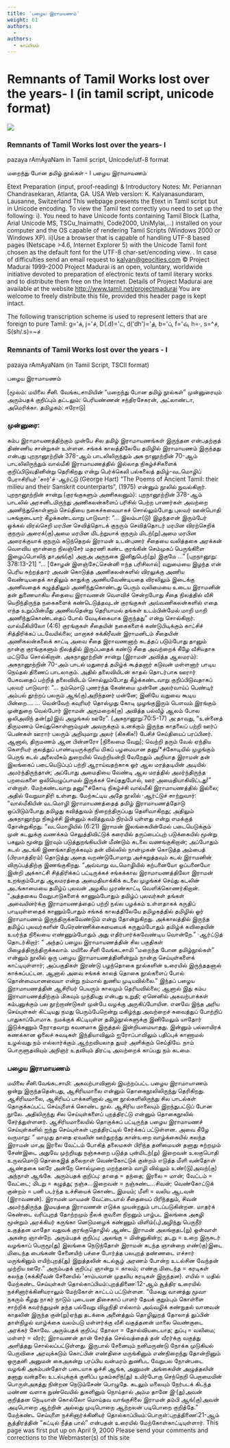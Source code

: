 ```yaml
---
title: 'பழைய இராமயணம்'
weight: 61
authors:
  - 
authors:
  - காப்பியம்
---
```


# Remnants of Tamil Works lost over the years- I (in tamil script, unicode format)

![](https://www.projectmadurai.org/pm_etexts/utf8/pmdr0.gif)

### Remnants of Tamil Works lost over the years- I
pazaya rAmAyaNam
in Tamil script, Unicode/utf-8 format

மறைந்து போன தமிழ் நூல்கள் - I
பழைய இராமாயணம்

Etext Preparation (input, proof-reading) & Introductory Notes: Mr. Periannan Chandrasekaran, Atlanta, GA. USA
Web version: K. Kalyanasundaram, Lausanne, Switzerland
This webpage presents the Etext in Tamil script but in Unicode encoding.
To view the Tamil text correctly you need to set up the following:
i). You need to have Unicode fonts containing Tamil Block (Latha,
Arial Unicode MS, TSCu_Inaimathi, Code2000, UniMylai,...) installed on your computer
and the OS capable of rendering Tamil Scripts (Windows 2000 or Windows XP).
ii)Use a browser that is capable of handling UTF-8 based pages
(Netscape >4.6, Internet Explorer 5) with the Unicode Tamil font chosen as the default font for the UTF-8 char-set/encoding view.
. In case of difficulties send an email request to [kalyan@geocities.com](mailto:kalyan@geocities.com)
© Project Madurai 1999-2000
Project Madurai is an open, voluntary, worldwide initiative devoted to preparation of electronic texts of tamil literary works and to distribute them free on the Internet. Details of Project Madurai are available at the website http://www.tamil.net/projectmadurai
You are welcome to freely distribute this file, provided this header page is kept intact.

The following transcription scheme is used to represent letters that are foreign to pure Tamil:
g='க், j='ச், D(.d)='ட், d('dh')='த், b='ப், f='வ், h=·, s=^ச், S(sh/.s)=~ச்

### Remnants of Tamil Works lost over the years - I
pazaya rAmAyaNam (in Tamil Script, TSCII format)

பழைய இராமாயணம்

[மூலம்: மயிலை சீனி. வேங்கடசாமியின் “மறைந்து போன தமிழ் நூல்கள்”
முன்னுரையும் அரும்பதக் குறிப்பும் தட்டலும்: பெரியண்ணன் சந்திரசேகரன்,
அட்லாண்டா, அமெரிக்கா. தமிழகம்: ஈரோடு]

### முன்னுரை:

கம்ப இராமாயணத்திற்கும் முன்பே சில தமிழ் இராமாயணங்கள் இருந்தன என்பதற்குத் திண்ணிய சான்றுகள் உள்ளன. சங்கக் காலத்திலேயே தமிழில் இராமாயணம் இருந்தது என்பது புறநானூற்றின் 378-ஆம் பாடலிலிருந்தும் அக நானூற்றின் 70-ஆம் பாடலிலிருந்தும் வால்மீகி இராமாயணத்தில் இல்லாத நிகழ்ச்சிகளைக் குறிப்பிடுவதினின்று தெரிகிறது என்று பெர்க்கெலி பல்கலைத் தமிழ்-வடமொழிப் பேராசிரியர் 'சார்'ச் ·ஆர்ட்டு (George Hart) “The Poems of Ancient Tamil: their milieu and their Sanskrit counterparts”, (1975) என்னும் நூலில் நுவல்கிறார்.
புறநானூற்றின் சான்று (குரங்குகளும் அணிகலனும்):
புறநானூற்றின் 378-ஆம் பாடலில் அரசனிடமிருந்து அணிகலன்களைப் பரிசில் பெற்ற பாணர்கள் அவற்றை அணிந்துகொள்ளும் செய்தியை நகைச்சுவையாகச் சொல்லும்போது புலவர் ஊன்பொதி பசுங்குடையார் கீழக்கண்டவாறு பாடுவார்:
“...
இலம்பா(டு) இழந்தஎன் இரும்பேர் ஒக்கல்
விரல்செறி மரபின செவித்தொடக் குநரும்
செவித்தொடர் மரபின விரற்செறிக் குநரும்
அரைக்(கு)அமை மரபின மிடற்றுயாக் குநரும்
மிடற்(று)அமை மரபின அரைக்குயாக் குநரும்
கடுந்தெறல் இராமன் உடன்புணர் சீதையை
வலித்தகை அரக்கன் வௌவிய ஞான்றை
நிலஞ்சேர் மதரணி கண்ட குரங்கின்
செம்முகப் பெருங்கிளை இழைப்பொலிந் தாஅங்(கு)
அறாஅ அருநகை இனிதுபெற்(று) இகுமே
...” [புறநானூறு: 378:13-21]
“... [சோழன் இளஞ்சேட்சென்னி ஈந்த பரிசிலால்] வறுமையை இழந்த என் பெரிய சுற்றத்தார் அவன் கொடுத்த அணிகலன்களில் விரலுக்கு அணிய வேண்டியதைக் காதிலும் காதுக்கு அணியவேண்டியதை விரலிலும் இடைக்கு அணிவதைக் கழுத்திலும் அணிந்துகொண்டது பெரும் வலிமையை உடைய இராமனின் தன் துணையாகிய சீதையை இராவணன் வௌவிச் சென்றபோது சீதை நிலத்தில் வீசி யெறிந்திருந்த நகைகளைக் கண்டெடுத்தவுடன் குரங்குகள் அவ்வணிகலன்களில் எதை எந்த உறுப்பின்மீது அணிவதென்று தெரியாமல் தங்கள் உடம்பின்மேல் மாறி மாறி அணிந்துகொண்டதைப் போல் வேடிக்கையாக இருந்தது” என்று சொல்கிறார்.
வால்மீகியிலோ (4:6) குரங்குகள் சீதையின் நகைகளைக் கண்டுபிடிக்கும் காட்சிச் சித்திரிக்கப் படவேயில்லை; மாறாகச் சுக்கிரீவன் இராமனிடம் சீதையின் அணிகலன்கலைக் காட்டி அவை சீதை இராவணனாற் கடத்தப் படும்போது தானும் நான்கு குரங்குகளும் நிலத்தில் இருப்பதைக் கண்டு சீதை அவற்றைக் கீழே வீசியதாக மட்டுமே சொல்கிறான்.
அகநானூற்றின் சான்று (இராமன் அவித்த ஆலமரம்):
அகநானூற்றின் 70-அம் பாடல் மதுரைத் தமிழ்க் கூத்தனார் கடுவன் மள்ளனார் பாடிய நெய்தல் திணைப் பாடலாகும். அதில் தலைவியிடன் காதல் தொடர்பாக ஊரார் பேசுவதைப் பற்றித் தலைவியிடம் சொல்லும்போது கீழ்க்கண்டவாறு குறிப்பிடுவதாகப் புலவர் பாடுவார்:
“...
நம்மொடு புணர்ந்த கேண்மை முன்னே
அலர்வாய்ப் பெண்டிர் அம்பல் தூற்றப்
பலரும் ஆங்(கு)அறிந்தனர் மன்னே; இனியே
வதுவை கூடிய பின்றை....
...
வென்வேற் கவுரியர் தொல்முது கோடி
முழங்குஇரும் பௌவம் இரங்கும் முன்துறை
வெல்போர் இராமன் அருமறைக்(கு) அவித்த
பல்வீழ் ஆலம் போல
ஒலிஅவிந் தன்(று)இவ் அழுங்கல் ஊரே”. (அகநானூறு:70:5-17)
அ·தாவது, “உன்னைத் திருமணம் செய்துகொள்ளும்முன் அவருக்கும் உனக்கும் இருந்த காதலைப் பற்றி ஊர்ப் பெண்கள் ஊரார் பலரும் அறியுமாறு அலர் (கிசுகிசு!) பேசிச் செய்தியைப் பரப்பினர். ஆனால், திருமணம் ஆன பின்னரோ [நிலைமை வேறு];
வெற்றி தரும் வேல் ஏந்திய கௌரியர் குலத்துப் பாண்டியருக்குரிய மிகப் பழமையான தனு/*ச்கோடியில் முழங்கும் பெருங் கடல் அலைவீசும் துறையில் வெற்றியன்றி வேறேதும் அறியாத இராமன் தன் இலங்கைப் படையெடுப்புப் பற்றி ஆராய்வதற்காக ஓர் ஆல மரத்தடியின் அடியில் அமர்ந்திருந்தான்; அப்போது அமைதியை வேண்டி ஆல மரத்தில் அமர்ந்திருந்த பறவைகளை ஒலியெழுப்பாமல் இருக்கச் செய்ததுபோல், ஊர் அமைதியாகிவிட்டது!” என்றாள்.
மேற்கண்டவாறு தனு/*ச்கோடி நிகழ்ச்சி வால்மீகி இராமாயணத்தில் இல்லை; அதில் வேறுமாதிரி உள்ளது.
மேற்சுட்டிய அதே நூலில் ·ஆர்ட்டுச் சாற்றுவார்: “வால்மீகியின் வடமொழி இராமாயணத்தைத் தமிழ் இராமாயணத்தோடு ஒப்பிடும்போது தமிழது கவித்துவம் நிறைந்திருப்பது தெளிவாகிறது; அதிலும் அகநானூற்று நிகழ்ச்சி இன்னும் கவித்துவம் நிரம்பி யுள்ளது என்று எமக்குத் தோன்றுகிறது.
“வடமொழியில் (6:21) இராமன் இலங்கையின்மேல் படையெடுக்கும் முன் கடலுக்கு வணக்கம் செலுத்திவிட்டுக் கரையில் தருப்பைப்புற் படுக்கையில் மூன்று பகலும் மூன்று இரவும் படுத்துறங்கியபின் மீண்டும் கடலை வணங்குகிறான்; அப்போதும் கடல் அடங்கி இணங்காதிருக்கவும் தன் வில்லில் நான்முகன் கொடுத்த அம்பைத் (பிரமாத்திரம்) தொடுத்து அதை வறண்டுபோமாறு அச்சுறுத்தவும் கடல் இராமனின் விருப்பத்திற்கு இணங்குகிறது.
“அவ்வாறு வடமொழியில் கற்பனையோ ஒப்பனையோ இன்றி அக்காட்சி சித்திரிக்கப் பட்டிருக்கச் சங்கக்கால இராமாயணத்திலோ இராமன் உறங்கும்போது ஆலமரத்தை அமைதியாக்கிக் கடலை முழங்கச் செய்து கடலின் அடங்காமையை தமிழ்ப் புலவன் அழகிய முரண்காட்டி வெளிக்கொணர்கிறான்.
“அத்தகைய வேறுபாடுகளைக் காணும்போதும் தமிழ்ப் புலவர்கள் தங்கள் அவையினர்க்கு இராமாயணத்தைப் பற்றி நல்ல பழக்கம் உள்ளதாகக் கருதிப் பாடியுள்ளதைக் காணும்போதும் சங்கக் காலத்திலேயே தமிழகத்தில் தமிழில் ஓர் இராமாயணம் இருந்திருக்கவேண்டும் என்று தோன்றுகிறது. அக்காலத்தில் இருந்த தமிழ்ப் புலவர்களின் பேரெண்ணிக்கையையைக் கருதும்போதும் தமிழ்க் கவிதையின் உயர்ந்த நிலையை எண்ணும்போதும் அது எதிர்பார்க்கவேண்டிய வொன்றே.”
·ஆர்ட்டுத் தொடர்கிறார்: “ அந்தப் பழைய இராமாயணத்தின் சில பகுதிகள் பிழைத்திருந்திருக்கலாம். மயிலை சீனி வேங்கடசாமி “மறைந்த போன தமிழ்நூல்கள்” என்னும் நூலில் ஒரு பழைய இராமாயணத்தினின்றும் நான்கு செய்யுள்களைக் காட்டியுள்ளார்; அப்பகுதிகள் இரண்டு பழந்தொகை நூல்களின் உரையில் இருந்ததனால் காக்கப்பட்டன. ஆனால் அவை சங்கக் காலத் தொகை நூல்களைப் போல் தொன்மையானவையா என்று நம்மால் துணிய முடியவில்லை.”
இந்தப் பழைய இராமாயணத்தின் ஆசிரியர் பெயரும் காலமும் தெரியவில்லை; ஆனால் இது கம்ப இராமாயணத்திற்கும் மிகவும் முந்தியது என்பது உறுதி; ஏனெனில் அகவற்பாக்கள் கம்பனுக்கும் பல நூற்றாண்டுகள் முன்பே வழக்கு அருகிப்போயின.
எனவே இந்த அரிய செய்யுள்கள் கிட்டியது நமது பெரும்பேறென்று மகிழ்ந்து அவற்றைச் சுவைத்துப் போற்றிப் பாதுகாப்போமாக. நமக்குக் கிட்டியுள்ள தமிழ்நூல்களுக்கு இனிமேலும் யாதோர் இடுக்கணும் நேராதவாறு கவனமாக இருத்தல் இன்றியமையாதது. இன்னும் பல்லாயிரக் கணக்கான ஓலைச் சுவடிகள் இந்தியாவிலும் ஐரோப்பாவிலும் பதிப்புக் காணாமல் உழல்வது நம் எல்லார்க்கும் ஆற்றவியலாத துயர் அளிக்கும் செய்தியே. நாம் பொருளுதவியும் அறிஞர் உதவியும் திரட்டி அவற்றைக் காப்பது நம் கடமை.

### பழைய இராமாயணம்

மயிலை சீனி.வேங்கடசாமி:
அகவற்பாவினால் இயற்றப்பட்ட பழைய இராமாயாணம் ஒன்று இருந்ததென்பது, ஆசிரியமாலை என்னும் தொகைநூலிலிருந்து தெரிகிறது. ஆசிரியமாலை, ஆசிரியப் பாக்களினால் ஆன நூல்களிலிருந்து சில பாடல்கள் தொகுக்கப்பட்ட செய்யுளைக் கொண்ட நூல். ஆசிரிய மாலையும் இறந்துபட்டுப் போன நூலே. அதிலிருந்து சில செய்யுள்களைப் புறத்திரட்டு என்னும் தொகைநூலில் சேர்த்துள்ளனர்.
ஆசிரியமாலையில் தொகுக்கப் பட்டிருந்த பழைய இராமாயணச் செய்யுள்களில் ஐந்து செய்யுள்கள் புறத்திரட்டில் சேர்க்கப் பட்டுள்ளன. அவை கீழே வருமாறு:
“
மாமுது தாதை ஏவலின் ஊர்துறந்து
கான்உறை வாழ்க்கையில் கலந்த இராமன்
மாஅ இரலை வேட்டம் போகித்
தலைமகள் பிரிந்த தனிமையன் தனாது
சுற்றமும் சேண்இடை அதுவே முற்றியது
நஞ்சுகறை படுத்த புன்மிடற்(று) இறைவன்
உலகுபொதி உருவமொடு தொகைஇத் தலைநாள்
வெண்கோட்டுக் குன்றம் எடுத்த மீளி
வன்தோள் ஆண்தகை ஊரே அன்றே
சொல்முறை மறந்தனம் வாழி
வில்லும் உண்(டு)அவற்(கு) அந்நாள் ஆங்கே.
அரும்பதக் குறிப்பு:
தாதை = தந்தை; இரலை = மான்; வேட்டம் = வேட்டை; மிடறு = கழுத்து; நஞ்சு...இறைவன் = நஞ்சுண்ட...சிவன்; வெண்கோட்டுக் குன்றம் = பனி படர்ந்த உச்சியைக் கொண்ட இமயம்; மீளி = வலிய ஆடவன் (இராவணன்). இராமன் மாயமன் வேட்டையால் சீதையைப் பிரிந்ததும், சிவன் அமர்ந்திருந்த இமயத்தை இராவணன் எடுக்க முயன்றதும் பாடப்படுகின்றன.
மாதர்க் கெண்டை வரிப்புறத் தோற்றமும்
நீலக் குவளை நிறனும் பாழ்பட
இலங்கை அகழி மூன்றும் அரக்கியர்
கருங்கா னெடுமழைக் கண்ணும் விளிம்(பு)அழிந்து
பெருநீர் உகுத்தன மாதோ வதுவக்
குரங்குதொழில் ஆண்ட இராமன்
அலங்குதட(று) ஒள்வாள் அகன்ற ஞான்றே.
அரும்பதக் குறிப்பு:
அலங்கு = மின்னுகின்ற; தடறு = உறை
இருசுடர் வழங்காப் பெருமூ(து) இலங்கை
நெடுந்தோள் இராமன் கடந்த ஞான்றை
எண்(கு)இடை மிடைந்த பைங்கண் சேனையிற்
பச்சை போர்த்த பலபுறத் தண்ணடை
எச்சார் மருங்கினும் எயிற்புறத்(து) இறுத்தலின்
கடல்சூழ் அரணம் போன்ற
உடல்சின வேந்தன் முற்றிய ஊரே.”
அரும்பதக் குறிப்பு:
ஞான்று = காலம்; எண்கு மிடைந்த = கரடிகள் கலந்த (சுக்கிரீவன் சேனையில் 'சாம்பவான் முதலிய கரடிகள் இருந்தன). எயில் = மதில்
மேற்கண்ட செய்யுள்கள் தொல்காப்பியம்:புறத்திணை:12-ஆம் சூத்திர உரையில் நச்சினார்க்கினியராலும் மேற்கோள் காட்டப் பட்டுள்ளன.
“மேலது வானத்து மூவா நகரும்
கீழது நாகர் நாடும் புடையன
திசைகாப் பாளர் தேயக் குறும்பும்
கொள்ளை சாற்றிக் கவர்ந்துமுன் தந்த
பல்வேறு விழுநிதி எல்லாம் அவ்வழிக்
கண்நுதல் வானவன் காதலின் இருந்த
குன்(று)ஏந்து தடக்கை அனைத்தும் தொழிலுறத்
தோலாத் துப்பின் தாள்நிழல் வாழ்க்கை
வலம்படு மள்ளர்க்கு வீசி வகுத்தனன்
மாலை வெண்குடை அரக்கர் கோவே.
அரும்பதக் குறிப்பு:
தோலா = தோல்வியடையாத; துப்பு = வலிமை; மள்ளர் = வீரர்;
இராவணன் தான் சேர்த்த செல்வத்தைத் தன் வீரர்க்கு வகுத்து அளித்தது சொல்லப்பட்டுள்ளது.
இருபால் சேனையும் நனிமருண்டு நோக்க
முடுகியல் பெருவிசை அரவுக்கடும் கொட்பின்
எண்திசை மருங்கினும் எண்நிறைந்து தோன்றினும்
ஒருதனி அனுமன் கைஅகன்று பரப்பிய
வன்மரம் துணிபட வேறுபல நோன்படை
வழங்கி அகம்பன்தோள் படையாக ஓச்சி
ஆங்க,
அனுமன் அங்கையின் அழுத்தலின் தனாது
வன்தலை உடல்புக்குக் குளிப்ப முகம்கரிந்(து)
உயிர்போகு செந்நெறி பெறாமையின்
பொருள்அகத்து நின்றன நெடும்சேண் பொழுதே.
கடலும் மலையும் நேர்படக் கிடந்த
மண்ண வளாக நுண்வெயில் துகளினும்
நொய்தால் அம்ம தானே இ·(து)அவன்
குறித்தன நெடியான் கொல்லோ மொய்தவ
வாங்குசிலை இராமன் தம்பி ஆங்(கு)அவன்
அடிபொறை ஆற்றின் அல்லது
முடிபொறை ஆற்றலன் படிபொறை குறித்தே.”
மேற்கண்ட செய்யுளை நச்சினார்க்கினியர் தொல்காப்பியம்:பொருள்:புறத்திணை:21-ஆம் சூத்திரத்தின் “கட்டில் நீத்த பால்” என்பதன் உரையில் மேற்கோள்காட்டியுள்ளார்.
This page was first put up on April 9, 2000
Please send your comments and corrections to the Webmaster(s) of this site